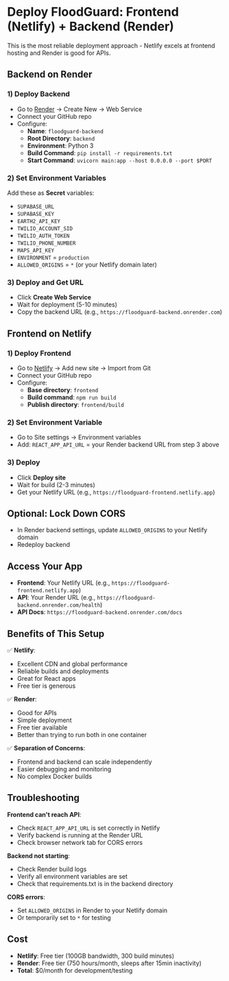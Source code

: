 # Deploy FloodGuard: Frontend (Netlify) + Backend (Render)

This is the most reliable deployment approach - Netlify excels at frontend hosting and Render is good for APIs.

## Backend on Render

### 1) Deploy Backend
- Go to [Render](https://render.com) → Create New → Web Service
- Connect your GitHub repo
- Configure:
  - **Name**: `floodguard-backend`
  - **Root Directory**: `backend`
  - **Environment**: Python 3
  - **Build Command**: `pip install -r requirements.txt`
  - **Start Command**: `uvicorn main:app --host 0.0.0.0 --port $PORT`

### 2) Set Environment Variables
Add these as **Secret** variables:
- `SUPABASE_URL`
- `SUPABASE_KEY`
- `EARTH2_API_KEY`
- `TWILIO_ACCOUNT_SID`
- `TWILIO_AUTH_TOKEN`
- `TWILIO_PHONE_NUMBER`
- `MAPS_API_KEY`
- `ENVIRONMENT` = `production`
- `ALLOWED_ORIGINS` = `*` (or your Netlify domain later)

### 3) Deploy and Get URL
- Click **Create Web Service**
- Wait for deployment (5-10 minutes)
- Copy the backend URL (e.g., `https://floodguard-backend.onrender.com`)

## Frontend on Netlify

### 1) Deploy Frontend
- Go to [Netlify](https://netlify.com) → Add new site → Import from Git
- Connect your GitHub repo
- Configure:
  - **Base directory**: `frontend`
  - **Build command**: `npm run build`
  - **Publish directory**: `frontend/build`

### 2) Set Environment Variable
- Go to Site settings → Environment variables
- Add: `REACT_APP_API_URL` = your Render backend URL from step 3 above

### 3) Deploy
- Click **Deploy site**
- Wait for build (2-3 minutes)
- Get your Netlify URL (e.g., `https://floodguard-frontend.netlify.app`)

## Optional: Lock Down CORS
- In Render backend settings, update `ALLOWED_ORIGINS` to your Netlify domain
- Redeploy backend

## Access Your App
- **Frontend**: Your Netlify URL (e.g., `https://floodguard-frontend.netlify.app`)
- **API**: Your Render URL (e.g., `https://floodguard-backend.onrender.com/health`)
- **API Docs**: `https://floodguard-backend.onrender.com/docs`

## Benefits of This Setup

✅ **Netlify**: 
- Excellent CDN and global performance
- Reliable builds and deployments
- Great for React apps
- Free tier is generous

✅ **Render**: 
- Good for APIs
- Simple deployment
- Free tier available
- Better than trying to run both in one container

✅ **Separation of Concerns**:
- Frontend and backend can scale independently
- Easier debugging and monitoring
- No complex Docker builds

## Troubleshooting

**Frontend can't reach API**:
- Check `REACT_APP_API_URL` is set correctly in Netlify
- Verify backend is running at the Render URL
- Check browser network tab for CORS errors

**Backend not starting**:
- Check Render build logs
- Verify all environment variables are set
- Check that requirements.txt is in the backend directory

**CORS errors**:
- Set `ALLOWED_ORIGINS` in Render to your Netlify domain
- Or temporarily set to `*` for testing

## Cost
- **Netlify**: Free tier (100GB bandwidth, 300 build minutes)
- **Render**: Free tier (750 hours/month, sleeps after 15min inactivity)
- **Total**: $0/month for development/testing
